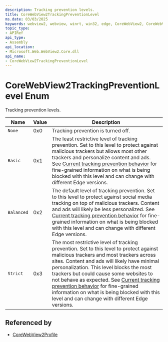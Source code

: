 ```yaml
---
description: Tracking prevention levels.
title: CoreWebView2TrackingPreventionLevel
ms.date: 03/03/2025
keywords: webview2, webview, winrt, win32, edge, CoreWebView2, CoreWebView2Controller, browser control, edge html, CoreWebView2TrackingPreventionLevel
topic_type:
- APIRef
api_type:
- Assembly
api_location:
- Microsoft.Web.WebView2.Core.dll
api_name:
- CoreWebView2TrackingPreventionLevel
---
```


# CoreWebView2TrackingPreventionLevel Enum

Tracking prevention levels.

| Name |  Value | Description |
|--|--|--|
|`None` | 0x0  |  Tracking prevention is turned off.|
|`Basic` | 0x1  |  The least restrictive level of tracking prevention. Set to this level to protect against malicious trackers but allows most other trackers and personalize content and ads. See [Current tracking prevention behavior](/microsoft-edge/web-platform/tracking-prevention#current-tracking-prevention-behavior) for fine-grained information on what is being blocked with this level and can change with different Edge versions.|
|`Balanced` | 0x2  |  The default level of tracking prevention. Set to this level to protect against social media tracking on top of malicious trackers. Content and ads will likely be less personalized. See [Current tracking prevention behavior](/microsoft-edge/web-platform/tracking-prevention#current-tracking-prevention-behavior) for fine-grained information on what is being blocked with this level and can change with different Edge versions.|
|`Strict` | 0x3  |  The most restrictive level of tracking prevention. Set to this level to protect against malicious trackers and most trackers across sites. Content and ads will likely have minimal personalization. This level blocks the most trackers but could cause some websites to not behave as expected. See [Current tracking prevention behavior](/microsoft-edge/web-platform/tracking-prevention#current-tracking-prevention-behavior) for fine-grained information on what is being blocked with this level and can change with different Edge versions.|


## Referenced by

- [CoreWebView2Profile](corewebview2profile.md)
